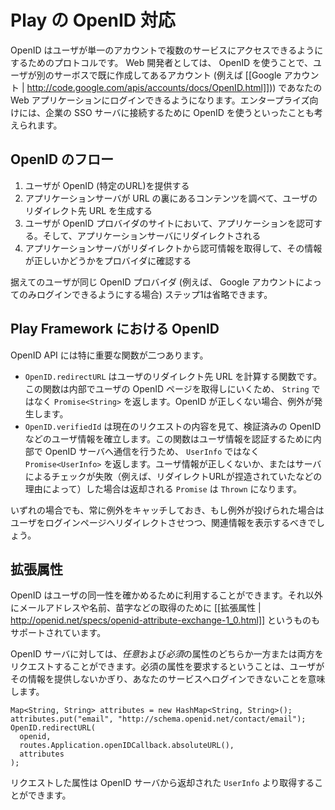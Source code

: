 <!-- translated -->
<!--
# OpenID Support in Play
-->
# Play の OpenID 対応

<!--
OpenID is a protocol for users to access several services with a single account. As a web developer, you can use OpenID to offer users a way to login with an account they already have (their [[Google account | http://code.google.com/apis/accounts/docs/OpenID.html]] for example). In the enterprise, you can use OpenID to connect to a company's SSO server if it supports it.
-->
OpenID はユーザが単一のアカウントで複数のサービスにアクセスできるようにするためのプロトコルです。 Web 開発者としては、 OpenID を使うことで、ユーザが別のサーボスで既に作成してあるアカウント (例えば [[Google アカウント | http://code.google.com/apis/accounts/docs/OpenID.html]])) であなたの Web アプリケーションにログインできるようになります。エンタープライズ向けには、企業の SSO サーバに接続するために OpenID を使うといったことも考えられます。
  
<!--
## The OpenID flow in a nutshell  
-->
## OpenID のフロー

<!--
1. The user gives you his OpenID (a URL)
2. Your server inspect the content behind the URL to produce a URL where you need to redirect the user
3. The user validates the authorization on his OpenID provider, and gets redirected back to your server
4. Your server receives information from that redirect, and check with the provider that the information is correct

The step 1. may be omitted if all your users are using the same OpenID provider (for example if you decide to rely completely on Google accounts).  
-->
1. ユーザが OpenID (特定のURL)を提供する
2. アプリケーションサーバが URL の裏にあるコンテンツを調べて、ユーザのリダイレクト先 URL を生成する
3. ユーザが OpenID プロバイダのサイトにおいて、アプリケーションを認可する。そして、アプリケーションサーバにリダイレクトされる
4. アプリケーションサーバがリダイレクトから認可情報を取得して、その情報が正しいかどうかをプロバイダに確認する

据えてのユーザが同じ OpenID プロバイダ (例えば、 Google アカウントによってのみログインできるようにする場合) ステップ1は省略できます。

<!--
## OpenID in Play Framework
-->
## Play Framework における OpenID

<!--
The OpenID API has two important functions:

* `OpenID.redirectURL` calculates the URL where you should redirect the user. It involves fetching the user's OpenID page, this is why it returns a `Promise<String>` rather than a `String`. If the OpenID is invalid, an exception will be thrown.
* `OpenID.verifiedId` inspects the current request to establish the user information, including his verified OpenID. It will do a call to the OpenID server to check the authenticity of the information, this is why it returns a `Promise<UserInfo>` rather than just `UserInfo`. If the information is not correct or if the server check is false (for example if the redirect URL has been forged), the returned `Promise` will be a `Thrown`.

In any case, you should catch exceptions and if one is thrown redirect back the user to the login page with relevant information.
-->
OpenID API には特に重要な関数が二つあります。

* `OpenID.redirectURL` はユーザのリダイレクト先 URL を計算する関数です。この関数は内部でユーザの OpenID ページを取得しにいくため、 `String` ではなく `Promise<String>` を返します。OpenID が正しくない場合、例外が発生します。
* `OpenID.verifiedId` は現在のリクエストの内容を見て、検証済みの OpenID などのユーザ情報を確立します。この関数はユーザ情報を認証するために内部で OpenID サーバへ通信を行うため、 `UserInfo` ではなく `Promise<UserInfo>` を返します。ユーザ情報が正しくないか、またはサーバによるチェックが失敗（例えば、リダイレクトURLが捏造されていたなどの理由によって）した場合は返却される `Promise` は `Thrown` になります。

いずれの場合でも、常に例外をキャッチしておき、もし例外が投げられた場合はユーザをログインページへリダイレクトさせつつ、関連情報を表示するべきでしょう。

<!--
## Extended Attributes  
-->
## 拡張属性

<!--
The OpenID of a user gives you his identity. The protocol also support getting [[extended attributes | http://openid.net/specs/openid-attribute-exchange-1_0.html]] such as the email address, the first name, the last name...

You may request from the OpenID server *optional* attributes and/or *required* attributes. Asking for required attributes means the user can not login to your service if he doesn't provides them.

Extended attributes are requested in the redirect URL:  
-->
OpenID はユーザの同一性を確かめるために利用することができます。それ以外にメールアドレスや名前、苗字などの取得のために [[拡張属性 | http://openid.net/specs/openid-attribute-exchange-1_0.html]] というものもサポートされています。

OpenID サーバに対しては、*任意*および*必須*の属性のどちらか一方または両方をリクエストすることができます。必須の属性を要求するということは、ユーザがその情報を提供しないかぎり、あなたのサービスへログインできないことを意味します。

```
Map<String, String> attributes = new HashMap<String, String>();
attributes.put("email", "http://schema.openid.net/contact/email");
OpenID.redirectURL(
  openid, 
  routes.Application.openIDCallback.absoluteURL(), 
  attributes
);
```

<!--
Attributes will then be available in the `UserInfo` prov
ided by the OpenID server.
-->
リクエストした属性は OpenID サーバから返却された `UserInfo` より取得することができます。